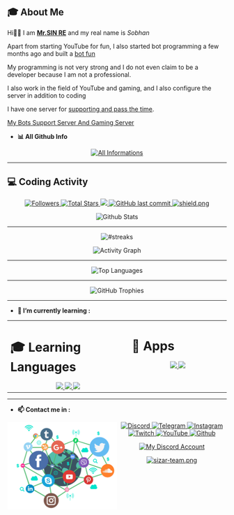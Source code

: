 
## **🎓 About Me**

Hi👋🏻
I am **[Mr.SIN RE](https://zil.ink/sobhan.srza)** and my real name is *Sobhan*

Apart from starting YouTube for fun, I also started bot programming a few months ago and built a [bot fun](https://discord.com/oauth2/authorize?client_id=914445178201337877&scope=bot+applications.commands+identify+guilds+applications.commands.permissions.update&response_type=code&permissions=2080374975)

My programming is not very strong and I do not even claim to be a developer because I am not a professional.

I also work in the field of YouTube and gaming, and I also configure the server in addition to coding

I have one server for [supporting and pass the time](https://discord.gg/WMhke7BW7J).

[My Bots Support Server And Gaming Server](https://discord.gg/WMhke7BW7J)

 - **📊 All Github Info** &nbsp; 

<p align="center">
  <a href="https://github.com/Sobhan-SRZA/">
    <img alt="All Informations" src="https://metrics.lecoq.io/Sobhan-SRZA" />
  </a>
</p>

---

 ## 💻 Coding Activity

<p align="center">

  <a href="https://github.com/Sobhan-SRZA?tab=followers">
     <img alt="Followers" src="https://img.shields.io/github/followers/Sobhan-SRZA?style=social">
  </a>
  <a href="https://discord.gg/WMhke7BW7J">
     <img alt="Total Stars" src="https://img.shields.io/github/stars/Sobhan-SRZA?style=social">
  </a>
  <a href="https://github.com/Sobhan-SRZA/">
     <img src="https://komarev.com/ghpvc/?username=Sobhan-SRZA">
  </a>
  <a href="https://github.com/Sobhan-SRZA/How-Create-Discord-Bot">
     <img alt="GitHub last commit" src="https://img.shields.io/github/last-commit/Sobhan-SRZA/How-Create-Discord-Bot">
  </a>
  <a href="https://discord.gg/WMhke7BW7J" target="_blank"> 
    <img src="https://discordapp.com/api/guilds/912596015075455016/widget.png?style=shield" alt="shield.png">
  </a>

</p>




<p align="center">
    <img alt="Github Stats" src="https://github-readme-stats.vercel.app/api?username=Sobhan-SRZA&show_icons=true&count_private=true&theme=react&hide_border=true&bg_color=0D1117" />
</p>
    
---

<p align="center">
        <img title="h" alt="#streaks" src="https://github-readme-streak-stats.herokuapp.com/?user=Sobhan-SRZA&theme=black-ice&hide_border=true&stroke=0000&background=0D1117"/>
</p>

<p align="center">
   <img alt="Activity Graph" src="https://activity-graph.herokuapp.com/graph?username=Sobhan-SRZA&bg_color=0D1117&color=5BCDEC&line=5BCDEC&point=FFFFFF&hide_border=true" />
</p>
    
---


<p align="center">
    <img alt="Top Languages" src="https://github-readme-stats.vercel.app/api/top-langs/?username=Sobhan-SRZA&langs_count=10&count_private=true&theme=react&hide_border=true&layout=compact&bg_color=0D1117" />
</p>

---

<p align="center">
    <img alt="GitHub Trophies" src="https://github-profile-trophy.vercel.app/?username=Sobhan-SRZA&theme=react&no-frame=true&no-bg=true&margin-w=5" />
</p>

---


- **🌱 I’m currently learning :** &nbsp;

<p align="center">

<table><tr><td valign="top" width="22%">

# 🎓 Learning Languages
<div align="center">  
<a href="https://discord.gg/WMhke7BW7J">
<img src ="https://skillicons.dev/icons?i=css,cpp,py,c&theme=dark">
<img src ="https://skillicons.dev/icons?i=ts,dotnet,unity,nodejs&theme=dark">
<img src ="https://skillicons.dev/icons?i=js,java,html,bash&theme=dark">
</a>
</div>

</td><td valign="top" width="22%">

# 🎸 Apps
<div align="center">  
<a href="https://discord.gg/WMhke7BW7J">
<img src ="https://skillicons.dev/icons?i=discord,ae,git,pr&theme=dark">
<img src ="https://skillicons.dev/icons?i=powershell,linux,vscode&theme=dark">
</a>
</div>
</td></tr></table>  

</p>

---

- **📫 Contact me in :** &nbsp;

<p align="center">
  <a href="https://zil.ink/sobhan.srza">
    <img align="left" src ="source/social-media.png" width = 50% >
  </a>
  <a href="https://discord.gg/WMhke7BW7J">
    <img alt="Discord" src="https://img.shields.io/static/v1?message=Discord&logo=discord&label=&color=7289d9&logoColor=white&labelColor=&style=flat" height="30" />
  </a>
  <a href="https://t.me/SobhanSRZA">
    <img alt="Telegram" src="https://img.shields.io/static/v1?message=Telegram&logo=telegram&label=&color=229ED9&logoColor=white&labelColor=&style=flat" height="30" />
  </a>
  <a href="https://www.instagram.com/srza._.gamer/">
    <img alt="Instagram" src="https://img.shields.io/static/v1?message=Instagram&logo=instagram&label=&color=C13584&logoColor=white&labelColor=&style=flat" height="30" />
  </a>
  </a>
  <a href="https://www.twitch.tv/sobhan_srza">
    <img alt="Twitch" src="https://img.shields.io/static/v1?message=Twitch&logo=twitch&label=&color=6441A4&logoColor=white&labelColor=&style=flat" height="30" />
  </a>
  <a href="https://b2n.ir/srza-.-gamer">
    <img alt="YouTube" src="https://img.shields.io/static/v1?message=YouTube&logo=youtube&label=&color=FF0000&logoColor=white&labelColor=&style=flat" height="30" />
  </a>
  <a href="https://github.com/Sobhan-SRZA">
    <img alt="Github" src="https://img.shields.io/static/v1?message=Github&logo=github&label=&color=000000&logoColor=white&labelColor=&style=flat" height="30" />
  </a>
</p>
<p align="center">
  <a href="https://zil.ink/sobhan.srza">
    <img alt="My Discord Account" src="https://discord.c99.nl/widget/theme-1/831934465609302056.png"  />
  </a>
</p>
<p align="center">
  <a href="https://discord.gg/WMhke7BW7J" target="_blank"> 
    <img src="https://discord.com/api/guilds/912596015075455016/widget.png?style=banner2" alt="sizar-team.png">
  </a>
</p>

